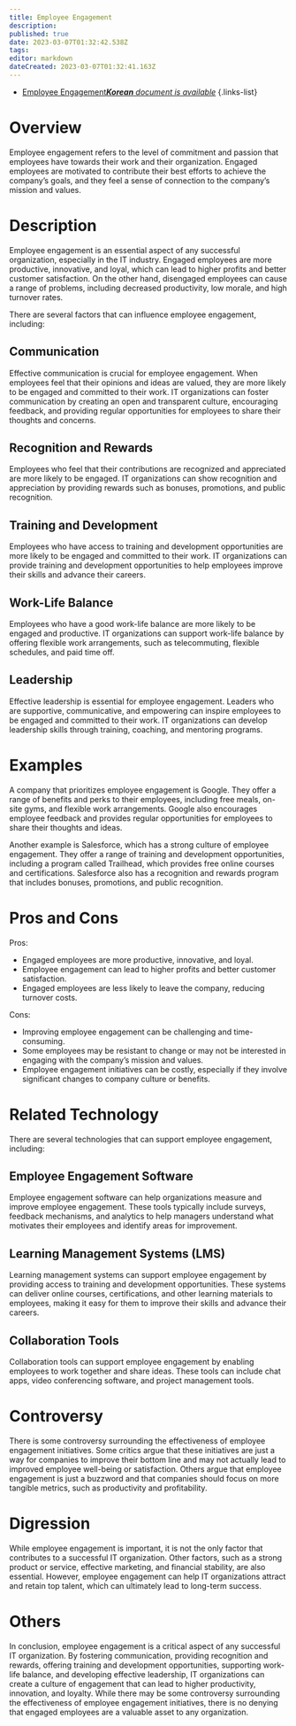 ```yaml
---
title: Employee Engagement
description: 
published: true
date: 2023-03-07T01:32:42.538Z
tags: 
editor: markdown
dateCreated: 2023-03-07T01:32:41.163Z
---
```


- [Employee Engagement***Korean** document is available*](/ko/Knowledge-base/Dictionary/employee-engagement)
{.links-list}



# Overview

Employee engagement refers to the level of commitment and passion that employees have towards their work and their organization. Engaged employees are motivated to contribute their best efforts to achieve the company’s goals, and they feel a sense of connection to the company’s mission and values.

# Description

Employee engagement is an essential aspect of any successful organization, especially in the IT industry. Engaged employees are more productive, innovative, and loyal, which can lead to higher profits and better customer satisfaction. On the other hand, disengaged employees can cause a range of problems, including decreased productivity, low morale, and high turnover rates.

There are several factors that can influence employee engagement, including:

## Communication

Effective communication is crucial for employee engagement. When employees feel that their opinions and ideas are valued, they are more likely to be engaged and committed to their work. IT organizations can foster communication by creating an open and transparent culture, encouraging feedback, and providing regular opportunities for employees to share their thoughts and concerns.

## Recognition and Rewards

Employees who feel that their contributions are recognized and appreciated are more likely to be engaged. IT organizations can show recognition and appreciation by providing rewards such as bonuses, promotions, and public recognition.

## Training and Development

Employees who have access to training and development opportunities are more likely to be engaged and committed to their work. IT organizations can provide training and development opportunities to help employees improve their skills and advance their careers.

## Work-Life Balance

Employees who have a good work-life balance are more likely to be engaged and productive. IT organizations can support work-life balance by offering flexible work arrangements, such as telecommuting, flexible schedules, and paid time off.

## Leadership

Effective leadership is essential for employee engagement. Leaders who are supportive, communicative, and empowering can inspire employees to be engaged and committed to their work. IT organizations can develop leadership skills through training, coaching, and mentoring programs.

# Examples

A company that prioritizes employee engagement is Google. They offer a range of benefits and perks to their employees, including free meals, on-site gyms, and flexible work arrangements. Google also encourages employee feedback and provides regular opportunities for employees to share their thoughts and ideas.

Another example is Salesforce, which has a strong culture of employee engagement. They offer a range of training and development opportunities, including a program called Trailhead, which provides free online courses and certifications. Salesforce also has a recognition and rewards program that includes bonuses, promotions, and public recognition.

# Pros and Cons

Pros:
- Engaged employees are more productive, innovative, and loyal.
- Employee engagement can lead to higher profits and better customer satisfaction.
- Engaged employees are less likely to leave the company, reducing turnover costs.

Cons:
- Improving employee engagement can be challenging and time-consuming.
- Some employees may be resistant to change or may not be interested in engaging with the company’s mission and values.
- Employee engagement initiatives can be costly, especially if they involve significant changes to company culture or benefits.

# Related Technology

There are several technologies that can support employee engagement, including:

## Employee Engagement Software

Employee engagement software can help organizations measure and improve employee engagement. These tools typically include surveys, feedback mechanisms, and analytics to help managers understand what motivates their employees and identify areas for improvement.

## Learning Management Systems (LMS)

Learning management systems can support employee engagement by providing access to training and development opportunities. These systems can deliver online courses, certifications, and other learning materials to employees, making it easy for them to improve their skills and advance their careers.

## Collaboration Tools

Collaboration tools can support employee engagement by enabling employees to work together and share ideas. These tools can include chat apps, video conferencing software, and project management tools.

# Controversy

There is some controversy surrounding the effectiveness of employee engagement initiatives. Some critics argue that these initiatives are just a way for companies to improve their bottom line and may not actually lead to improved employee well-being or satisfaction. Others argue that employee engagement is just a buzzword and that companies should focus on more tangible metrics, such as productivity and profitability.

# Digression

While employee engagement is important, it is not the only factor that contributes to a successful IT organization. Other factors, such as a strong product or service, effective marketing, and financial stability, are also essential. However, employee engagement can help IT organizations attract and retain top talent, which can ultimately lead to long-term success.

# Others

In conclusion, employee engagement is a critical aspect of any successful IT organization. By fostering communication, providing recognition and rewards, offering training and development opportunities, supporting work-life balance, and developing effective leadership, IT organizations can create a culture of engagement that can lead to higher productivity, innovation, and loyalty. While there may be some controversy surrounding the effectiveness of employee engagement initiatives, there is no denying that engaged employees are a valuable asset to any organization.